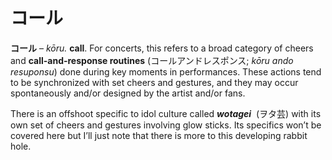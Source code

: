 # コール

**コール** – _kōru._ **call**. For concerts, this refers to a broad category of cheers and **call-and-response routines** (コールアンドレスポンス; _kōru ando resuponsu_) done during key moments in performances. These actions tend to be synchronized with set cheers and gestures, and they may occur spontaneously and/or designed by the artist and/or fans.

There is an offshoot specific to idol culture called **_wotagei_**  (ヲタ芸) with its own set of cheers and gestures involving glow sticks. Its specifics won’t be covered here but I’ll just note that there is more to this developing rabbit hole.
